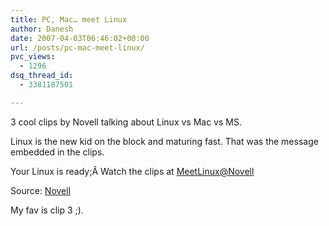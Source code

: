 ```yaml
---
title: PC, Mac… meet Linux
author: Danesh
date: 2007-04-03T06:46:02+00:00
url: /posts/pc-mac-meet-linux/
pvc_views:
  - 1296
dsq_thread_id:
  - 3381187501

---
```

3 cool clips by Novell talking about Linux vs Mac vs MS.

Linux is the new kid on the block and maturing fast. That was the message embedded in the clips.

Your Linux is ready;Â Watch the clips at [MeetLinux@Novell][1]

Source: [Novell][2]

My fav is clip 3 ;).

 [1]: http://www.novell.com/linux/meetlinux/
 [2]: http://www.novell.com/